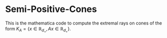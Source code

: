 # Semi-Positive-Cones

This is the mathematica code to compute the extremal rays on cones of the form $`K_A = \{x \in \mathbb{R}_{d_+}, Ax \in \mathbb{R}_{d_+} \}`$. 
